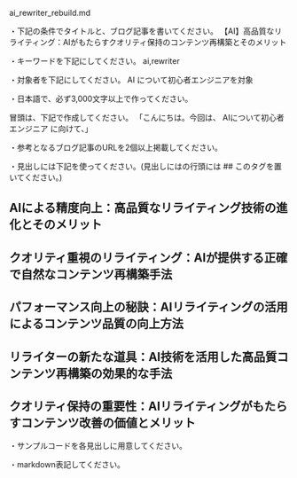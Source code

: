ai_rewriter_rebuild.md

・下記の条件でタイトルと、ブログ記事を書いてください。
【AI】高品質なリライティング：AIがもたらすクオリティ保持のコンテンツ再構築とそのメリット

・キーワードを下記にしてください。
ai,rewriter

・対象者を下記にしてください。
  AI について初心者エンジニアを対象


・日本語で、必ず3,000文字以上で作ってください。

冒頭は、下記で作成してください。
「こんにちは。今回は、
AIについて初心者エンジニア
に向けて、」

・参考となるブログ記事のURLを2個以上掲載してください。

・見出しには下記を使ってください。(見出しにはの行頭には ## このタグを置いてください。)
## AIによる精度向上：高品質なリライティング技術の進化とそのメリット
## クオリティ重視のリライティング：AIが提供する正確で自然なコンテンツ再構築手法
## パフォーマンス向上の秘訣：AIリライティングの活用によるコンテンツ品質の向上方法
## リライターの新たな道具：AI技術を活用した高品質コンテンツ再構築の効果的な手法
## クオリティ保持の重要性：AIリライティングがもたらすコンテンツ改善の価値とメリット

・サンプルコードを各見出しに用意してください。

・markdown表記してください。

